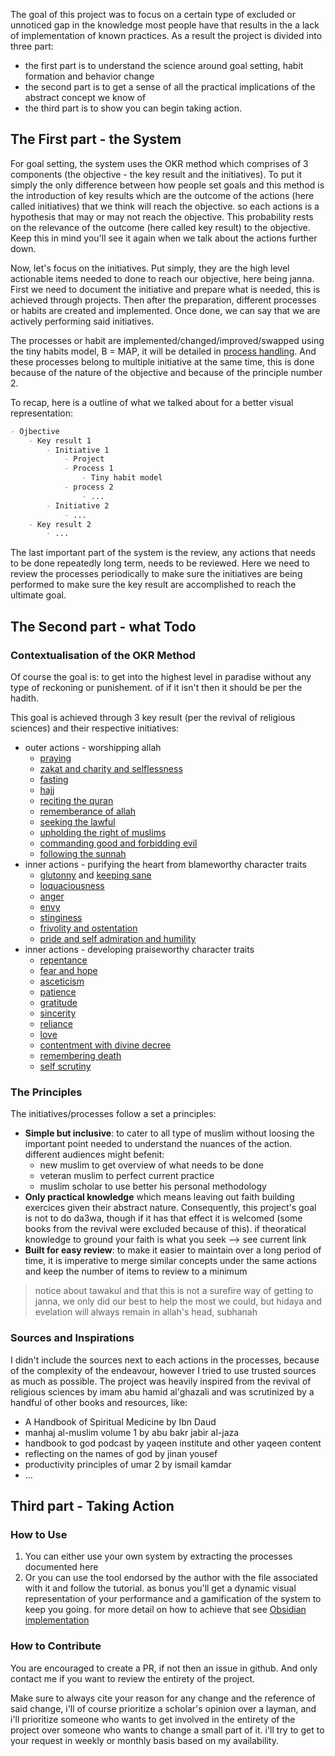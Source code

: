 The goal of this project was to focus on a certain type of excluded or unnoticed gap in the knowledge most people have that results in the a lack of implementation of known practices. As a result the project is divided into three part:

- the first part is to understand the science around goal setting, habit formation and behavior change
- the second part is to get a sense of all the practical implications of the abstract concept we know of
- the third part is to show you can begin taking action.

## The First part - the System

For goal setting, the system uses the OKR method which comprises of 3 components (the objective - the key result and the initiatives). To put it simply the only difference between how people set goals and this method is the introduction of key results which are the outcome of the actions (here called initiatives) that we think will reach the objective. so each actions is a hypothesis that may or may not reach the objective. This probability rests on the relevance of the outcome (here called key result) to the objective. Keep this in mind you'll see it again when we talk about the actions further down.

Now, let's focus on the initiatives. Put simply, they are the high level actionable items needed to done to reach our objective, here being janna. First we need to document the initiative and prepare what is needed, this is achieved through projects. Then after the preparation, different processes or habits are created and implemented. Once done, we can say that we are actively performing said initiatives.

The processes or habit are implemented/changed/improved/swapped using the tiny habits model, B = MAP, it will be detailed in [process handling](sidebar1/Setting%20up/process%20handling.md). And these processes belong to multiple initiative at the same time, this is done because of the nature of the objective and because of the principle number 2.

To recap, here is a outline of what we talked about for a better visual representation:

```md
- Ojbective
	- Key result 1
		- Initiative 1
			- Project
			- Process 1
				- Tiny habit model
			- process 2
				- ...
		- Initiative 2
			- ...
	- Key result 2
		- ...
```

The last important part of the system is the review, any actions that needs to be done repeatedly long term, needs to be reviewed. Here we need to review the processes periodically to make sure the initiatives are being performed to make sure the key result are accomplished to reach the ultimate goal.

## The Second part - what Todo

### Contextualisation of the OKR Method

Of course the goal is: to get into the highest level in paradise without any type of reckoning or punishement. of if it isn't then it should be per the hadith.

This goal is achieved through 3 key result (per the revival of religious sciences) and their respective initiatives:

- outer actions - worshipping allah
	- [praying](sidebar1/Initiatives/worship/praying.md)
	- [zakat and charity and selflessness](sidebar1/Initiatives/worship/zakat%20and%20charity%20and%20selflessness.md)
	- [fasting](sidebar1/Initiatives/worship/fasting.md)
	- [hajj](sidebar1/Initiatives/worship/hajj.md)
	- [reciting the quran](sidebar1/Initiatives/worship/reciting%20the%20quran.md)
	- [rememberance of allah](sidebar1/Initiatives/worship/rememberance%20of%20allah.md)
	- [seeking the lawful](sidebar1/Initiatives/worship/seeking%20the%20lawful.md)
	- [upholding the right of muslims](sidebar1/Initiatives/worship/upholding%20the%20right%20of%20muslims.md)
	- [commanding good and forbidding evil](sidebar1/Initiatives/worship/commanding%20good%20and%20forbidding%20evil.md)
	- [following the sunnah](sidebar1/Initiatives/worship/following%20the%20sunnah.md)
- inner actions - purifying the heart from blameworthy character traits
	- [glutonny](sidebar1/Initiatives/bad%20traits/glutonny.md) and [keeping sane](sidebar1/Initiatives/bad%20traits/keeping%20sane.md)
	- [loquaciousness](sidebar1/Initiatives/bad%20traits/loquaciousness.md)
	- [anger](sidebar1/Initiatives/bad%20traits/anger.md)
	- [envy](sidebar1/Initiatives/bad%20traits/envy.md)
	- [stinginess](sidebar1/Initiatives/bad%20traits/stinginess.md)
	- [frivolity and ostentation](sidebar1/Initiatives/bad%20traits/frivolity%20and%20ostentation.md)
	- [pride and self admiration and humility](sidebar1/Initiatives/bad%20traits/pride%20and%20self%20admiration%20and%20humility.md)
- inner actions - developing praiseworthy character traits
	- [repentance](sidebar1/Initiatives/good%20traits/repentance.md)
	- [fear and hope](sidebar1/Initiatives/good%20traits/fear%20and%20hope.md)
	- [asceticism](sidebar1/Initiatives/good%20traits/asceticism.md)
	- [patience](sidebar1/Initiatives/good%20traits/patience.md)
	- [gratitude](sidebar1/Initiatives/good%20traits/gratitude.md)
	- [sincerity](sidebar1/Initiatives/good%20traits/sincerity.md)
	- [reliance](sidebar1/Initiatives/good%20traits/reliance.md)
	- [love](sidebar1/Initiatives/good%20traits/love.md)
	- [contentment with divine decree](sidebar1/Initiatives/good%20traits/contentment%20with%20divine%20decree.md)
	- [remembering death](sidebar1/Initiatives/good%20traits/remembering%20death.md)
	- [self scrutiny](sidebar1/Initiatives/good%20traits/self%20scrutiny.md)

### The Principles

The initiatives/processes follow a set a principles:

- **Simple but inclusive**: to cater to all type of muslim without loosing the important point needed to understand the nuances of the action. different audiences might befenit:
	- new muslim to get overview of what needs to be done
	- veteran muslim to perfect current practice
	- muslim scholar to use better his personal methodology
- **Only practical knowledge** which means leaving out faith building exercices given their abstract nature. Consequently, this project's goal is not to do da3wa, though if it has that effect it is welcomed (some books from the revival were excluded because of this). if theoratical knowledge to ground your faith is what you seek --> see current link
- **Built for easy review**: to make it easier to maintain over a long period of time, it is imperative to merge similar concepts under the same actions and keep the number of items to review to a minimum

> notice about tawakul and that this is not a surefire way of getting to janna, we only did our best to help the most we could, but hidaya and evelation will always remain in allah's head, subhanah

### Sources and Inspirations

I didn't include the sources next to each actions in the processes, because of the complexity of the endeavour, however I tried to use trusted sources as much as possible. The project was heavily inspired from the revival of religious sciences by imam abu hamid al'ghazali and was scrutinized by a handful of other books and resources, like:

- A Handbook of Spiritual Medicine by Ibn Daud
- manhaj al-muslim volume 1 by abu bakr jabir al-jaza
- handbook to god podcast by yaqeen institute and other yaqeen content
- reflecting on the names of god by jinan yousef
- productivity principles of umar 2 by ismail kamdar
- …

## Third part - Taking Action

### How to Use

1. You can either use your own system by extracting the processes documented here
2. Or you can use the tool endorsed by the author with the file associated with it and follow the tutorial. as bonus you'll get a dynamic visual representation of your performance and a gamification of the system to keep you going. for more detail on how to achieve that see [Obsidian implementation](sidebar1/Setting%20up/Obsidian%20implementation.md)

### How to Contribute

You are encouraged to create a PR, if not then an issue in github. And only contact me if you want to review the entirety of the project.

Make sure to always cite your reason for any change and the reference of said change, i'll of course prioritize a scholar's opinion over a layman, and i'll prioritize someone who wants to get involved in the entirety of the project over someone who wants to change a small part of it. i'll try to get to your request in weekly or monthly basis based on my availability.
